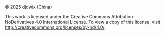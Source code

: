 © 2025 djdwix (China)

This work is licensed under the Creative Commons Attribution-NoDerivatives 4.0 International License.
To view a copy of this license, visit http://creativecommons.org/licenses/by-nd/4.0/.